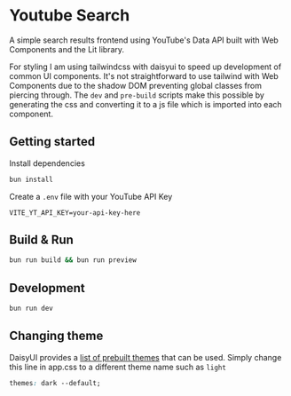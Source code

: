 # Youtube Search

A simple search results frontend using YouTube's Data API built with Web Components and the Lit library.

For styling I am using tailwindcss with daisyui to speed up development of common UI components. It's not straightforward to use tailwind with Web Components due to the shadow DOM preventing global classes from piercing through. The `dev` and `pre-build` scripts make this possible by generating the css and converting it to a js file which is imported into each component.

## Getting started
Install dependencies
```bash
bun install
```
Create a `.env` file with your YouTube API Key
```.env
VITE_YT_API_KEY=your-api-key-here
```

## Build & Run
```bash
bun run build && bun run preview
```

## Development
```bash
bun run dev
```

## Changing theme
DaisyUI provides a [list of prebuilt themes](https://daisyui.com/docs/themes/#list-of-themes) that can be used. Simply change this line in app.css to a different theme name such as `light`
```css
themes: dark --default;
```
